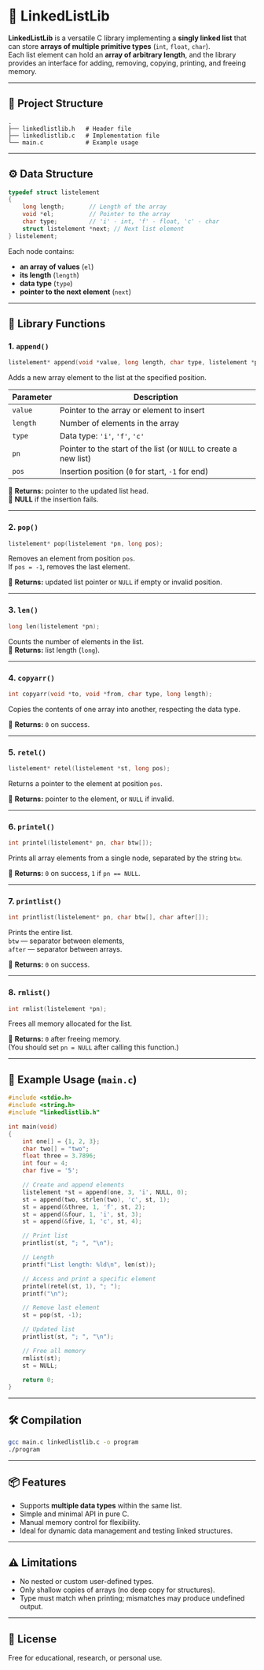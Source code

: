 # 🔗 LinkedListLib
**LinkedListLib** is a versatile C library implementing a **singly linked list** that can store **arrays of multiple primitive types** (`int`, `float`, `char`).  
Each list element can hold an **array of arbitrary length**, and the library provides an interface for adding, removing, copying, printing, and freeing memory.

---

## 📁 Project Structure
```
.
├── linkedlistlib.h   # Header file
├── linkedlistlib.c   # Implementation file
└── main.c            # Example usage
```

---

## ⚙️ Data Structure
```c
typedef struct listelement
{
    long length;       // Length of the array
    void *el;          // Pointer to the array
    char type;         // 'i' - int, 'f' - float, 'c' - char
    struct listelement *next; // Next list element
} listelement;
```

Each node contains:
- **an array of values** (`el`)
- **its length** (`length`)
- **data type** (`type`)
- **pointer to the next element** (`next`)

---

## 🧠 Library Functions

### 1. `append()`
```c
listelement* append(void *value, long length, char type, listelement *pn, long pos);
```
Adds a new array element to the list at the specified position.

| Parameter | Description |
|------------|-------------|
| `value` | Pointer to the array or element to insert |
| `length` | Number of elements in the array |
| `type` | Data type: `'i'`, `'f'`, `'c'` |
| `pn` | Pointer to the start of the list (or `NULL` to create a new list) |
| `pos` | Insertion position (`0` for start, `-1` for end) |

🔹 **Returns:** pointer to the updated list head.  
🔹 **NULL** if the insertion fails.

---

### 2. `pop()`
```c
listelement* pop(listelement *pn, long pos);
```
Removes an element from position `pos`.  
If `pos = -1`, removes the last element.

🔹 **Returns:** updated list pointer or `NULL` if empty or invalid position.

---

### 3. `len()`
```c
long len(listelement *pn);
```
Counts the number of elements in the list.  
🔹 **Returns:** list length (`long`).

---

### 4. `copyarr()`
```c
int copyarr(void *to, void *from, char type, long length);
```
Copies the contents of one array into another, respecting the data type.

🔹 **Returns:** `0` on success.

---

### 5. `retel()`
```c
listelement* retel(listelement *st, long pos);
```
Returns a pointer to the element at position `pos`.

🔹 **Returns:** pointer to the element, or `NULL` if invalid.

---

### 6. `printel()`
```c
int printel(listelement* pn, char btw[]);
```
Prints all array elements from a single node, separated by the string `btw`.

🔹 **Returns:** `0` on success, `1` if `pn == NULL`.

---

### 7. `printlist()`
```c
int printlist(listelement* pn, char btw[], char after[]);
```
Prints the entire list.  
`btw` — separator between elements,  
`after` — separator between arrays.

🔹 **Returns:** `0` on success.

---

### 8. `rmlist()`
```c
int rmlist(listelement *pn);
```
Frees all memory allocated for the list.

🔹 **Returns:** `0` after freeing memory.  
(You should set `pn = NULL` after calling this function.)

---

## 🧩 Example Usage (`main.c`)
```c
#include <stdio.h>
#include <string.h>
#include "linkedlistlib.h"

int main(void)
{
    int one[] = {1, 2, 3};
    char two[] = "two";
    float three = 3.7896;
    int four = 4;
    char five = '5';

    // Create and append elements
    listelement *st = append(one, 3, 'i', NULL, 0);
    st = append(two, strlen(two), 'c', st, 1);
    st = append(&three, 1, 'f', st, 2);
    st = append(&four, 1, 'i', st, 3);
    st = append(&five, 1, 'c', st, 4);

    // Print list
    printlist(st, "; ", "\n");

    // Length
    printf("List length: %ld\n", len(st));

    // Access and print a specific element
    printel(retel(st, 1), "; ");
    printf("\n");

    // Remove last element
    st = pop(st, -1);

    // Updated list
    printlist(st, "; ", "\n");

    // Free all memory
    rmlist(st);
    st = NULL;

    return 0;
}
```

---

## 🛠️ Compilation
```bash
gcc main.c linkedlistlib.c -o program
./program
```

---

## 📦 Features
- Supports **multiple data types** within the same list.
- Simple and minimal API in pure C.
- Manual memory control for flexibility.
- Ideal for dynamic data management and testing linked structures.

---

## ⚠️ Limitations
- No nested or custom user-defined types.
- Only shallow copies of arrays (no deep copy for structures).
- Type must match when printing; mismatches may produce undefined output.

---

## 🧾 License
Free for educational, research, or personal use.

